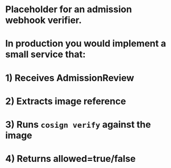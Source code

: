 # Placeholder for an admission webhook verifier.
# In production you would implement a small service that:
# 1) Receives AdmissionReview
# 2) Extracts image reference
# 3) Runs `cosign verify` against the image
# 4) Returns allowed=true/false
